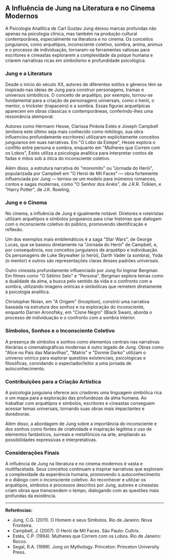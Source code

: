 
## A Influência de Jung na Literatura e no Cinema Modernos

A Psicologia Analítica de Carl Gustav Jung deixou marcas profundas não apenas na psicologia clínica, mas também na produção cultural contemporânea, especialmente na literatura e no cinema. Os conceitos junguianos, como arquétipos, inconsciente coletivo, sombra, anima, animus e o processo de individuação, tornaram-se ferramentas valiosas para escritores e cineastas explorarem a complexidade da psique humana e criarem narrativas ricas em simbolismo e profundidade psicológica.

### Jung e a Literatura

Desde o início do século XX, autores de diferentes estilos e gêneros têm se inspirado nas ideias de Jung para construir personagens, tramas e universos simbólicos. O conceito de arquétipo, por exemplo, tornou-se fundamental para a criação de personagens universais, como o herói, o mentor, o trickster (trapaceiro) e a sombra. Essas figuras arquetípicas aparecem em obras clássicas e contemporâneas, conferindo-lhes uma ressonância atemporal.

Autores como Hermann Hesse, Clarissa Pinkola Estés e Joseph Campbell (embora este último seja mais conhecido como mitólogo, sua obra influenciou profundamente escritores) utilizaram explicitamente conceitos junguianos em suas narrativas. Em "O Lobo da Estepe", Hesse explora o conflito entre persona e sombra, enquanto em "Mulheres que Correm com os Lobos", Estés utiliza a psicologia analítica para interpretar contos de fadas e mitos sob a ótica do inconsciente coletivo.

Além disso, a estrutura narrativa do "monomito" ou "Jornada do Herói", popularizada por Campbell em "O Herói de Mil Faces" — obra fortemente influenciada por Jung — tornou-se um modelo para inúmeros romances, contos e sagas modernas, como "O Senhor dos Anéis", de J.R.R. Tolkien, e "Harry Potter", de J.K. Rowling.

### Jung e o Cinema

No cinema, a influência de Jung é igualmente notável. Diretores e roteiristas utilizam arquétipos e símbolos junguianos para criar histórias que dialogam com o inconsciente coletivo do público, promovendo identificação e reflexão.

Um dos exemplos mais emblemáticos é a saga "Star Wars", de George Lucas, que se baseou diretamente na "Jornada do Herói" de Campbell, e, por consequência, nos conceitos junguianos de arquétipo e individuação. Os personagens de Luke Skywalker (o herói), Darth Vader (a sombra), Yoda (o mentor) e outros são representações claras desses padrões universais.

Outro cineasta profundamente influenciado por Jung foi Ingmar Bergman. Em filmes como "O Sétimo Selo" e "Persona", Bergman explora temas como a dualidade da alma, a busca pelo sentido da vida e o confronto com a sombra, utilizando imagens oníricas e simbólicas que remetem diretamente à psicologia analítica.

Christopher Nolan, em "A Origem" (Inception), constrói uma narrativa baseada na estrutura dos sonhos e na exploração do inconsciente, enquanto Darren Aronofsky, em "Cisne Negro" (Black Swan), aborda o processo de individuação e o confronto com a sombra interior.

### Símbolos, Sonhos e o Inconsciente Coletivo

A presença de símbolos e sonhos como elementos centrais nas narrativas literárias e cinematográficas modernas é outro legado de Jung. Obras como "Alice no País das Maravilhas", "Matrix" e "Donnie Darko" utilizam o universo onírico para explorar questões existenciais, psicológicas e filosóficas, convidando o espectador/leitor a uma jornada de autoconhecimento.

### Contribuições para a Criação Artística

A psicologia junguiana oferece aos criadores uma linguagem simbólica rica e um mapa para a exploração das profundezas da alma humana. Ao trabalhar com arquétipos e símbolos, escritores e cineastas conseguem acessar temas universais, tornando suas obras mais impactantes e duradouras.

Além disso, a abordagem de Jung sobre a importância do inconsciente e dos sonhos como fontes de criatividade e inspiração legitima o uso de elementos fantásticos, surreais e metafóricos na arte, ampliando as possibilidades expressivas e interpretativas.

### Considerações Finais

A influência de Jung na literatura e no cinema modernos é vasta e multifacetada. Seus conceitos continuam a inspirar narrativas que exploram a complexidade da experiência humana, promovendo o autoconhecimento e o diálogo com o inconsciente coletivo. Ao reconhecer e utilizar os arquétipos, símbolos e processos descritos por Jung, autores e cineastas criam obras que transcendem o tempo, dialogando com as questões mais profundas da existência.

---
**Referências:**
- Jung, C.G. (2011). O Homem e seus Símbolos. Rio de Janeiro: Nova Fronteira.
- Campbell, J. (2007). O Herói de Mil Faces. São Paulo: Cultrix.
- Estés, C.P. (1994). Mulheres que Correm com os Lobos. Rio de Janeiro: Rocco.
- Segal, R.A. (1999). Jung on Mythology. Princeton: Princeton University Press.
```
